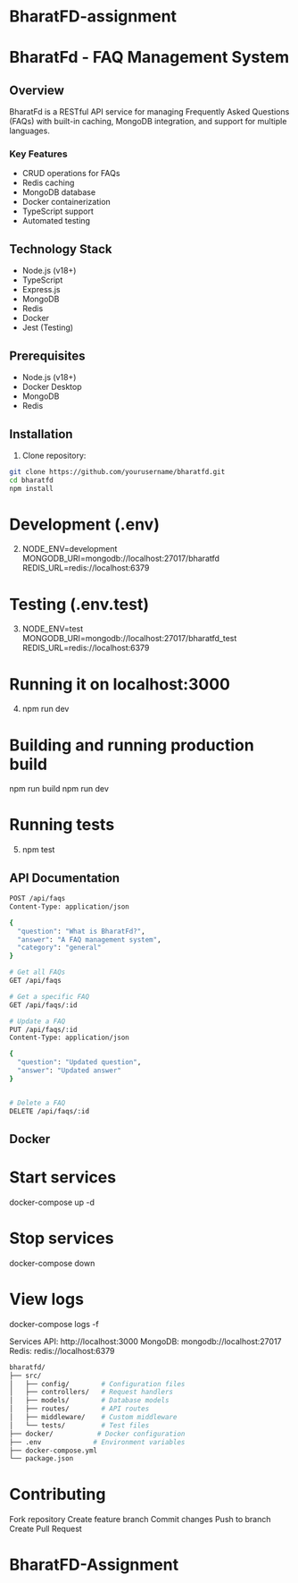 # BharatFD-assignment
# BharatFd - FAQ Management System

## Overview
BharatFd is a RESTful API service for managing Frequently Asked Questions (FAQs) with built-in caching, MongoDB integration, and support for multiple languages.

### Key Features
- CRUD operations for FAQs
- Redis caching
- MongoDB database
- Docker containerization
- TypeScript support
- Automated testing

## Technology Stack
- Node.js (v18+)
- TypeScript
- Express.js
- MongoDB
- Redis
- Docker
- Jest (Testing)

## Prerequisites
- Node.js (v18+)
- Docker Desktop
- MongoDB
- Redis

## Installation

1. Clone repository:
```bash
git clone https://github.com/yourusername/bharatfd.git
cd bharatfd
npm install
```

# Development (.env)
2. NODE_ENV=development
MONGODB_URI=mongodb://localhost:27017/bharatfd
REDIS_URL=redis://localhost:6379

# Testing (.env.test)
3. NODE_ENV=test
MONGODB_URI=mongodb://localhost:27017/bharatfd_test
REDIS_URL=redis://localhost:6379


# Running it on localhost:3000
4. npm run dev

# Building and running production build
npm run build
npm run dev

# Running tests
5. npm test

## API Documentation
```bash
POST /api/faqs
Content-Type: application/json

{
  "question": "What is BharatFd?",
  "answer": "A FAQ management system",
  "category": "general"
}

# Get all FAQs
GET /api/faqs

# Get a specific FAQ
GET /api/faqs/:id

# Update a FAQ
PUT /api/faqs/:id
Content-Type: application/json

{
  "question": "Updated question",
  "answer": "Updated answer"
}


# Delete a FAQ
DELETE /api/faqs/:id

```


## Docker

# Start services
docker-compose up -d


# Stop services
docker-compose down

# View logs
docker-compose logs -f

Services
API: http://localhost:3000
MongoDB: mongodb://localhost:27017
Redis: redis://localhost:6379


```bash
bharatfd/
├── src/
│   ├── config/        # Configuration files
│   ├── controllers/   # Request handlers
│   ├── models/        # Database models
│   ├── routes/        # API routes
│   ├── middleware/    # Custom middleware
│   └── tests/         # Test files
├── docker/           # Docker configuration
├── .env             # Environment variables
├── docker-compose.yml
└── package.json
```


# Contributing
Fork repository
Create feature branch
Commit changes
Push to branch
Create Pull Request

# BharatFD-Assignment